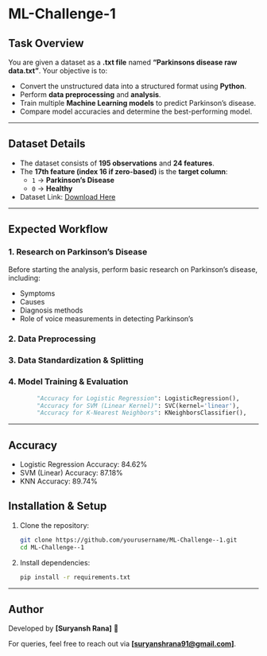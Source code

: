 # ML-Challenge-1

## Task Overview
You are given a dataset as a **.txt file** named **“Parkinsons disease raw data.txt”**. Your objective is to:
- Convert the unstructured data into a structured format using **Python**.
- Perform **data preprocessing** and **analysis**.
- Train multiple **Machine Learning models** to predict Parkinson’s disease.
- Compare model accuracies and determine the best-performing model.

---

## Dataset Details
- The dataset consists of **195 observations** and **24 features**.
- The **17th feature (index 16 if zero-based)** is the **target column**:
  - `1` → **Parkinson’s Disease**
  - `0` → **Healthy**
- Dataset Link: [Download Here](https://drive.google.com/file/d/1XdcyDqylj3rTnO4pZd5YHW84HFULeCEm/view?usp=sharing)

---

## Expected Workflow
### **1. Research on Parkinson’s Disease**
Before starting the analysis, perform basic research on Parkinson’s disease, including:
- Symptoms
- Causes
- Diagnosis methods
- Role of voice measurements in detecting Parkinson’s

### **2. Data Preprocessing**

### **3. Data Standardization & Splitting**

### **4. Model Training & Evaluation**
```python
        "Accuracy for Logistic Regression": LogisticRegression(),
        "Accuracy for SVM (Linear Kernel)": SVC(kernel='linear'),
        "Accuracy for K-Nearest Neighbors": KNeighborsClassifier(),
```

---

## Accuracy 
- Logistic Regression Accuracy: 84.62%
- SVM (Linear) Accuracy: 87.18%
- KNN Accuracy: 89.74%



## Installation & Setup
1. Clone the repository:
   ```sh
   git clone https://github.com/yourusername/ML-Challenge--1.git
   cd ML-Challenge--1
   ```
2. Install dependencies:
   ```sh
   pip install -r requirements.txt
   ```

---

## Author
Developed by **[Suryansh Rana]** 🚀

For queries, feel free to reach out via **[suryanshrana91@gmail.com]**.
